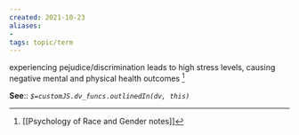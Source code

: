 ```yaml
---
created: 2021-10-23
aliases:
-  
tags: topic/term
---
```

experiencing pejudice/discrimination leads to high stress levels, causing negative mental and physical health outcomes [^1]

**See**::
*`$=customJS.dv_funcs.outlinedIn(dv, this)`* 

[^1]: [[Psychology of Race and Gender notes]]

